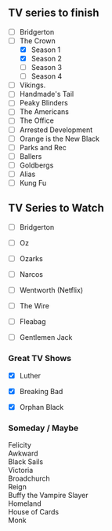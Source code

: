 ## TV series to finish ##

- [ ] Bridgerton
- [ ] The Crown
  - [x] Season 1
  - [x] Season 2
  - [ ] Season 3
  - [ ] Season 4
- [ ] Vikings. 
- [ ] Handmade's Tail  
- [ ] Peaky Blinders  
- [ ] The Americans  
- [ ] The Office   
- [ ] Arrested Development  
- [ ] Orange is the New Black  
- [ ] Parks and Rec  
- [ ] Ballers  
- [ ] Goldbergs  
- [ ] Alias  
- [ ] Kung Fu  

## TV Series to Watch ##
- [ ] Bridgerton
- [ ] Oz  
- [ ] Ozarks  
- [ ] Narcos   
- [ ] Wentworth (Netflix)  
- [ ] The Wire  
- [ ] Fleabag  
- [ ] Gentlemen Jack  


### Great TV Shows ###
- [x] Luther   
- [x] Breaking Bad
- [x] Orphan Black  


### Someday / Maybe ### 
Felicity  
Awkward  
Black Sails  
Victoria  
Broadchurch  
Reign   
Buffy the Vampire Slayer  
Homeland  
House of Cards  
Monk   


